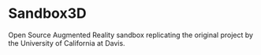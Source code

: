 # Sandbox3D
Open Source Augmented Reality sandbox replicating the original project by the University of California at Davis.
